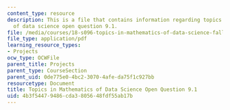 ```yaml
---
content_type: resource
description: This is a file that contains information regarding topics in mathematics
  of data science open question 9.1.
file: /media/courses/18-s096-topics-in-mathematics-of-data-science-fall-2015/4b3f54479486cda3805648fdf55ab17b_MIT18_S096F15_Open9.1.pdf
file_type: application/pdf
learning_resource_types:
- Projects
ocw_type: OCWFile
parent_title: Projects
parent_type: CourseSection
parent_uid: 0de775e0-4bc2-3070-4afe-da75f1c927bb
resourcetype: Document
title: Topics in Mathematics of Data Science Open Question 9.1
uid: 4b3f5447-9486-cda3-8056-48fdf55ab17b
---
```

